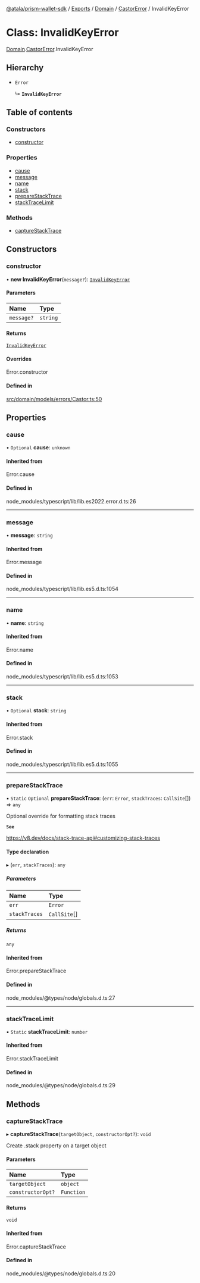 [@atala/prism-wallet-sdk](../README.md) / [Exports](../modules.md) / [Domain](../modules/Domain.md) / [CastorError](../modules/Domain.CastorError.md) / InvalidKeyError

# Class: InvalidKeyError

[Domain](../modules/Domain.md).[CastorError](../modules/Domain.CastorError.md).InvalidKeyError

## Hierarchy

- `Error`

  ↳ **`InvalidKeyError`**

## Table of contents

### Constructors

- [constructor](Domain.CastorError.InvalidKeyError.md#constructor)

### Properties

- [cause](Domain.CastorError.InvalidKeyError.md#cause)
- [message](Domain.CastorError.InvalidKeyError.md#message)
- [name](Domain.CastorError.InvalidKeyError.md#name)
- [stack](Domain.CastorError.InvalidKeyError.md#stack)
- [prepareStackTrace](Domain.CastorError.InvalidKeyError.md#preparestacktrace)
- [stackTraceLimit](Domain.CastorError.InvalidKeyError.md#stacktracelimit)

### Methods

- [captureStackTrace](Domain.CastorError.InvalidKeyError.md#capturestacktrace)

## Constructors

### constructor

• **new InvalidKeyError**(`message?`): [`InvalidKeyError`](Domain.CastorError.InvalidKeyError.md)

#### Parameters

| Name | Type |
| :------ | :------ |
| `message?` | `string` |

#### Returns

[`InvalidKeyError`](Domain.CastorError.InvalidKeyError.md)

#### Overrides

Error.constructor

#### Defined in

[src/domain/models/errors/Castor.ts:50](https://github.com/hyperledger/identus-edge-agent-sdk-ts/blob/1a3abf65a2f89b4ecd0f28af600329805573d6fc/src/domain/models/errors/Castor.ts#L50)

## Properties

### cause

• `Optional` **cause**: `unknown`

#### Inherited from

Error.cause

#### Defined in

node_modules/typescript/lib/lib.es2022.error.d.ts:26

___

### message

• **message**: `string`

#### Inherited from

Error.message

#### Defined in

node_modules/typescript/lib/lib.es5.d.ts:1054

___

### name

• **name**: `string`

#### Inherited from

Error.name

#### Defined in

node_modules/typescript/lib/lib.es5.d.ts:1053

___

### stack

• `Optional` **stack**: `string`

#### Inherited from

Error.stack

#### Defined in

node_modules/typescript/lib/lib.es5.d.ts:1055

___

### prepareStackTrace

▪ `Static` `Optional` **prepareStackTrace**: (`err`: `Error`, `stackTraces`: `CallSite`[]) => `any`

Optional override for formatting stack traces

**`See`**

https://v8.dev/docs/stack-trace-api#customizing-stack-traces

#### Type declaration

▸ (`err`, `stackTraces`): `any`

##### Parameters

| Name | Type |
| :------ | :------ |
| `err` | `Error` |
| `stackTraces` | `CallSite`[] |

##### Returns

`any`

#### Inherited from

Error.prepareStackTrace

#### Defined in

node_modules/@types/node/globals.d.ts:27

___

### stackTraceLimit

▪ `Static` **stackTraceLimit**: `number`

#### Inherited from

Error.stackTraceLimit

#### Defined in

node_modules/@types/node/globals.d.ts:29

## Methods

### captureStackTrace

▸ **captureStackTrace**(`targetObject`, `constructorOpt?`): `void`

Create .stack property on a target object

#### Parameters

| Name | Type |
| :------ | :------ |
| `targetObject` | `object` |
| `constructorOpt?` | `Function` |

#### Returns

`void`

#### Inherited from

Error.captureStackTrace

#### Defined in

node_modules/@types/node/globals.d.ts:20
